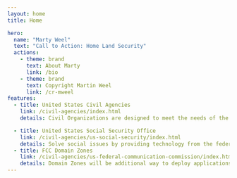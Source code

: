 ```yaml
---
layout: home
title: Home

hero:
  name: "Marty Weel"
  text: "Call to Action: Home Land Security"
  actions:
    - theme: brand
      text: About Marty
      link: /bio
    - theme: brand
      text: Copyright Martin Weel
      link: /cr-mweel
features:
  - title: United States Civil Agencies
    link: /civil-agencies/index.html
    details: Civil Organizations are designed to meet the needs of the citizens by providing management, grants, education, licensing and technology based on their government mission

  - title: United States Social Security Office
    link: /civil-agencies/us-social-security/index.html
    details: Solve social issues by providing technology from the federal level, along with grants to local levels to manage social issues including Homelessness.
  - title: FCC Domain Zones
    link: /civil-agencies/us-federal-communication-commission/index.html
    details: Domain Zones will be additional way to deploy applications to citizens and governments, based not on an application store, but based on the location in which you reside to launch the applications.
---
```

